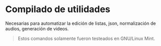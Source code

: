 # Compilado de utilidades

Necesarias para automatizar la edición de listas, json, normalización de audios, generación de videos.

> Estos comandos solamente fueron testeados en GNU/Linux Mint.

